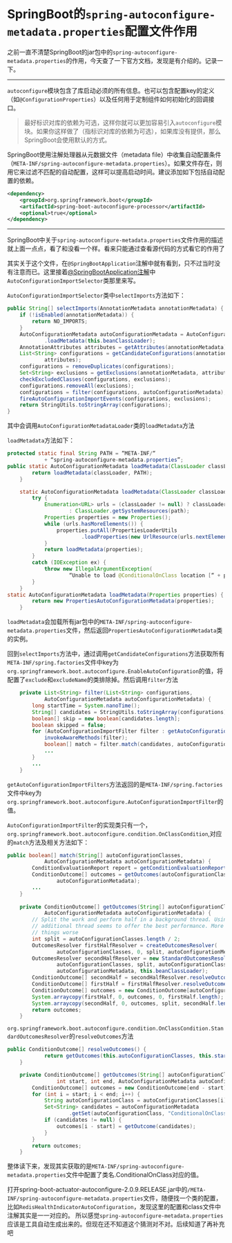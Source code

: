 # SpringBoot的`spring-autoconfigure-metadata.properties`配置文件作用

之前一直不清楚SpringBoot的jar包中的`spring-autoconfigure-metadata.properties`的作用，今天查了一下官方文档，发现是有介绍的。记录一下。

-------

`autoconfigure`模块包含了库启动必须的所有信息。也可以包含配置key的定义（如`@ConfigurationProperties`）以及任何用于定制组件如何初始化的回调接口。

> 最好标识对库的依赖为可选，这样你就可以更加容易引入`autoconfigure`模块。如果你这样做了（指标识对库的依赖为可选），如果库没有提供，那么SpringBoot会使用默认的方式。

SpringBoot使用注解处理器从元数据文件（metadata file）中收集自动配置条件（`META-INF/spring-autoconfigure-metadata.properties`）。如果文件存在，则用它来过滤不匹配的自动配置，这样可以提高启动时间。建议添加如下包括自动配置的依赖。

```xml
<dependency>
	<groupId>org.springframework.boot</groupId>
	<artifactId>spring-boot-autoconfigure-processor</artifactId>
	<optional>true</optional>
</dependency>
```
-------

SpringBoot中关于`spring-autoconfigure-metadata.properties`文件作用的描述就上面一点点，看了和没看一个样。看来只能通过查看源代码的方式看它的作用了

其实关于这个文件，在`@SpringBootApplication`注解中就有看到，只不过当时没有注意而已。这里接着[@SpringBootApplication注解](spring-boot-application.md)中`AutoConfigurationImportSelector`类那里来写。

`AutoConfigurationImportSelector`类中`selectImports`方法如下：

```java
public String[] selectImports(AnnotationMetadata annotationMetadata) {
	if (!isEnabled(annotationMetadata)) {
		return NO_IMPORTS;
	}
	AutoConfigurationMetadata autoConfigurationMetadata = AutoConfigurationMetadataLoader
			.loadMetadata(this.beanClassLoader);
	AnnotationAttributes attributes = getAttributes(annotationMetadata);
	List<String> configurations = getCandidateConfigurations(annotationMetadata,
			attributes);
	configurations = removeDuplicates(configurations);
	Set<String> exclusions = getExclusions(annotationMetadata, attributes);
	checkExcludedClasses(configurations, exclusions);
	configurations.removeAll(exclusions);
	configurations = filter(configurations, autoConfigurationMetadata);
	fireAutoConfigurationImportEvents(configurations, exclusions);
	return StringUtils.toStringArray(configurations);
}
```

其中会调用`AutoConfigurationMetadataLoader`类的`loadMetadata`方法

`loadMetadata`方法如下：
```java
protected static final String PATH = “META-INF/“
			+ “spring-autoconfigure-metadata.properties”;
public static AutoConfigurationMetadata loadMetadata(ClassLoader classLoader) {
		return loadMetadata(classLoader, PATH);
	}

	static AutoConfigurationMetadata loadMetadata(ClassLoader classLoader, String path) {
		try {
			Enumeration<URL> urls = (classLoader != null) ? classLoader.getResources(path)
					: ClassLoader.getSystemResources(path);
			Properties properties = new Properties();
			while (urls.hasMoreElements()) {
				properties.putAll(PropertiesLoaderUtils
						.loadProperties(new UrlResource(urls.nextElement())));
			}
			return loadMetadata(properties);
		}
		catch (IOException ex) {
			throw new IllegalArgumentException(
					“Unable to load @ConditionalOnClass location [“ + path + “]”, ex);
		}
	}
static AutoConfigurationMetadata loadMetadata(Properties properties) {
		return new PropertiesAutoConfigurationMetadata(properties);
	}	
```

`loadMetadata`会加载所有jar包中的`META-INF/spring-autoconfigure-metadata.properties`文件，然后返回`PropertiesAutoConfigurationMetadata`类的实例。

回到`selectImports`方法中，通过调用`getCandidateConfigurations`方法获取所有`META-INF/spring.factories`文件中key为`org.springframework.boot.autoconfigure.EnableAutoConfiguration`的值，将配置了`exclude`和`excludeName`的类排除掉。然后调用`filter`方法

```java
	private List<String> filter(List<String> configurations,
			AutoConfigurationMetadata autoConfigurationMetadata) {
		long startTime = System.nanoTime();
		String[] candidates = StringUtils.toStringArray(configurations);
		boolean[] skip = new boolean[candidates.length];
		boolean skipped = false;
		for (AutoConfigurationImportFilter filter : getAutoConfigurationImportFilters()) {
			invokeAwareMethods(filter);
			boolean[] match = filter.match(candidates, autoConfigurationMetadata);
			...
		}
		...
	}
```

`getAutoConfigurationImportFilters`方法返回的是`META-INF/spring.factories`文件中key为`org.springframework.boot.autoconfigure.AutoConfigurationImportFilter`的值。

`AutoConfigurationImportFilter`的实现类只有一个，`org.springframework.boot.autoconfigure.condition.OnClassCondition`,对应的`match`方法及相关方法如下：

```java
public boolean[] match(String[] autoConfigurationClasses,
			AutoConfigurationMetadata autoConfigurationMetadata) {
		ConditionEvaluationReport report = getConditionEvaluationReport();
		ConditionOutcome[] outcomes = getOutcomes(autoConfigurationClasses,
				autoConfigurationMetadata);
		...
	}
	
	private ConditionOutcome[] getOutcomes(String[] autoConfigurationClasses,
			AutoConfigurationMetadata autoConfigurationMetadata) {
		// Split the work and perform half in a background thread. Using a single
		// additional thread seems to offer the best performance. More threads make
		// things worse
		int split = autoConfigurationClasses.length / 2;
		OutcomesResolver firstHalfResolver = createOutcomesResolver(
				autoConfigurationClasses, 0, split, autoConfigurationMetadata);
		OutcomesResolver secondHalfResolver = new StandardOutcomesResolver(
				autoConfigurationClasses, split, autoConfigurationClasses.length,
				autoConfigurationMetadata, this.beanClassLoader);
		ConditionOutcome[] secondHalf = secondHalfResolver.resolveOutcomes();
		ConditionOutcome[] firstHalf = firstHalfResolver.resolveOutcomes();
		ConditionOutcome[] outcomes = new ConditionOutcome[autoConfigurationClasses.length];
		System.arraycopy(firstHalf, 0, outcomes, 0, firstHalf.length);
		System.arraycopy(secondHalf, 0, outcomes, split, secondHalf.length);
		return outcomes;
	}
```

`org.springframework.boot.autoconfigure.condition.OnClassCondition.StandardOutcomesResolver`的`resolveOutcomes`方法
```java
public ConditionOutcome[] resolveOutcomes() {
			return getOutcomes(this.autoConfigurationClasses, this.start, this.end,this.autoConfigurationMetadata);
	}

	private ConditionOutcome[] getOutcomes(String[] autoConfigurationClasses,
				int start, int end, AutoConfigurationMetadata autoConfigurationMetadata) {
		ConditionOutcome[] outcomes = new ConditionOutcome[end - start];
		for (int i = start; i < end; i++) {
			String autoConfigurationClass = autoConfigurationClasses[i];
			Set<String> candidates = autoConfigurationMetadata
					.getSet(autoConfigurationClass, "ConditionalOnClass");
			if (candidates != null) {
				outcomes[i - start] = getOutcome(candidates);
			}
		}
		return outcomes;
	}
```

整体读下来，发现其实获取的是`META-INF/spring-autoconfigure-metadata.properties`文件中配置了类名.ConditionalOnClass对应的值。

打开spring-boot-actuator-autoconfigure-2.0.9.RELEASE.jar中的`/META-INF/spring-autoconfigure-metadata.properties`文件，随便找一个类的配置，比如`RedisHealthIndicatorAutoConfiguration`，发现这里的配置和class文件中注解其实是一一对应的。 所以感觉`spring-autoconfigure-metadata.properties`应该是工具自动生成出来的。但现在还不知道这个猜测对不对。后续知道了再补充吧